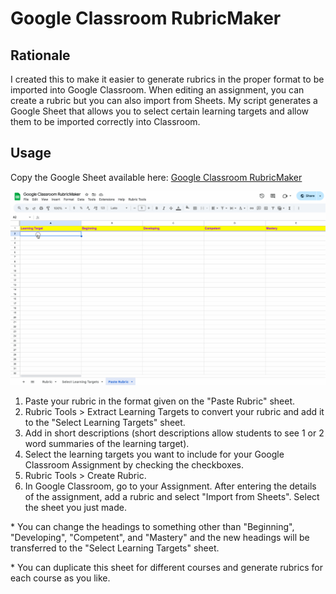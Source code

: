 # Google Classroom RubricMaker

## Rationale
I created this to make it easier to generate rubrics in the proper format to be imported into Google Classroom. When editing an assignment, you can create a rubric but you can also import from Sheets. My script generates a Google Sheet that allows you to select certain learning targets and allow them to be imported correctly into Classroom.

## Usage
Copy the Google Sheet available here: [Google Classroom RubricMaker](https://docs.google.com/spreadsheets/d/1sMugQFmxFl5JWtNfcGzrE1Z0E_VqRskVYaMTInfQm4A/copy)

![How to use it animated gif](rubricmaker.gif)

1. Paste your rubric in the format given on the "Paste Rubric" sheet.
2. Rubric Tools > Extract Learning Targets to convert your rubric and add it to the "Select Learning Targets" sheet.
3. Add in short descriptions (short descriptions allow students to see 1 or 2 word summaries of the learning target).
4. Select the learning targets you want to include for your Google Classroom Assignment by checking the checkboxes.
5. Rubric Tools > Create Rubric.
6. In Google Classroom, go to your Assignment. After entering the details of the assignment, add a rubric and select "Import from Sheets". Select the sheet you just made.

\* You can change the headings to something other than "Beginning", "Developing", "Competent", and "Mastery" and the new headings will be transferred to the "Select Learning Targets" sheet.

\* You can duplicate this sheet for different courses and generate rubrics for each course as you like.

